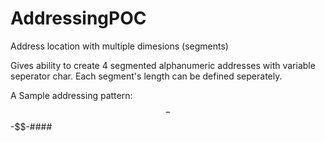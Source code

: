 # AddressingPOC
Address location with multiple dimesions (segments)

Gives ability to create 4 segmented alphanumeric addresses with variable seperator char. Each segment's length can be defined seperately.

A Sample addressing pattern: $$-$$-$$-####
